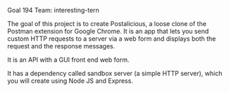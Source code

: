 Goal 194 
Team: interesting-tern


The goal of this project is to create Postalicious, a loose clone of the Postman extension for Google Chrome. It is an app that lets you send custom HTTP requests to a server via a web form and displays both the request and the response messages.

It is an API with a GUI front end web form.

It has a dependency called sandbox server (a simple HTTP server), which you will create using Node JS and Express.








